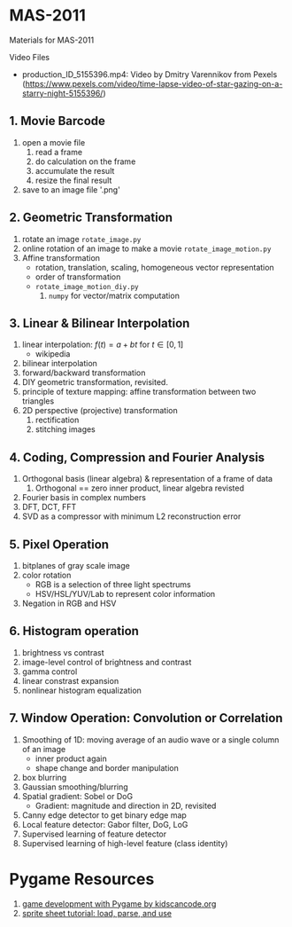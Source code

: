 # MAS-2011
Materials for MAS-2011


Video Files
- production_ID_5155396.mp4: Video by Dmitry Varennikov from Pexels (https://www.pexels.com/video/time-lapse-video-of-star-gazing-on-a-starry-night-5155396/)

## 1. Movie Barcode
1. open a movie file
    1. read a frame
    1. do calculation on the frame
    1. accumulate the result
    1. resize the final result
1. save to an image file '.png'

## 2. Geometric Transformation
1. rotate an image `rotate_image.py`
1. online rotation of an image to make a movie `rotate_image_motion.py`
1. Affine transformation
    - rotation, translation, scaling, homogeneous vector representation
    - order of transformation
    - `rotate_image_motion_diy.py`
        1. `numpy` for vector/matrix computation

## 3. Linear & Bilinear Interpolation
1. linear interpolation: $f(t) = a + bt$ for $t\in[0,1]$
    - wikipedia
1. bilinear interpolation
1. forward/backward transformation
1. DIY geometric transformation, revisited.
1. principle of texture mapping: affine transformation between two triangles
1. 2D perspective (projective) transformation
    1. rectification
    1. stitching images

## 4. Coding, Compression and Fourier Analysis
1. Orthogonal basis (linear algebra) & representation of a frame of data
    1. Orthogonal == zero inner product, linear algebra revisted
1. Fourier basis in complex numbers
1. DFT, DCT, FFT
1. SVD as a compressor with minimum L2 reconstruction error

## 5. Pixel Operation
1. bitplanes of gray scale image
1. color rotation
    - RGB is a selection of three light spectrums
    - HSV/HSL/YUV/Lab to represent color information
1. Negation in RGB and HSV

## 6. Histogram operation
1. brightness vs contrast
1. image-level control of brightness and contrast
1. gamma control
1. linear constrast expansion
1. nonlinear histogram equalization 

## 7. Window Operation: Convolution or Correlation
1. Smoothing of 1D: moving average of an audio wave or a single column of an image
    - inner product again
    - shape change and border manipulation
1. box blurring
1. Gaussian smoothing/blurring
1. Spatial gradient: Sobel or DoG
    - Gradient: magnitude and direction in 2D, revisited
1. Canny edge detector to get binary edge map
1. Local feature detector: Gabor filter, DoG, LoG
1. Supervised learning of feature detector
1. Supervised learning of high-level feature (class identity)



# Pygame Resources
1. [game development with Pygame by kidscancode.org](https://www.youtube.com/playlist?list=PLsk-HSGFjnaH5yghzu7PcOzm9NhsW0Urw)
1. [sprite sheet tutorial: load, parse, and use](https://youtu.be/ePiMYe7JpJo)
